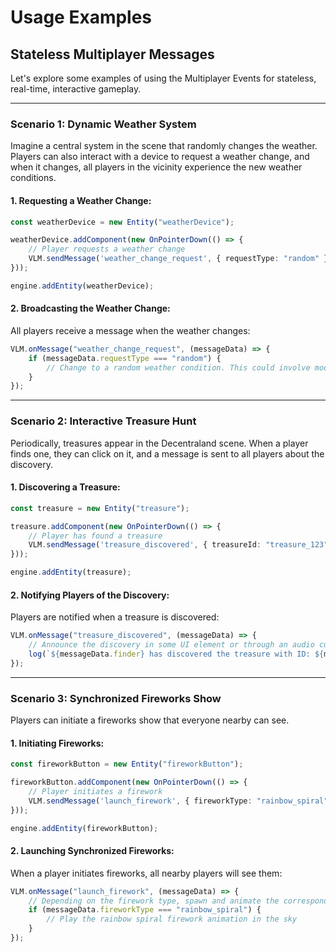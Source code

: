 # Usage Examples

## Stateless Multiplayer Messages

Let's explore some examples of using the Multiplayer Events for stateless, real-time, interactive gameplay.

---

### **Scenario 1**: Dynamic Weather System

Imagine a central system in the scene that randomly changes the weather. Players can also interact with a device to request a weather change, and when it changes, all players in the vicinity experience the new weather conditions.

#### 1. Requesting a Weather Change:

```typescript
const weatherDevice = new Entity("weatherDevice");

weatherDevice.addComponent(new OnPointerDown(() => {
    // Player requests a weather change
    VLM.sendMessage('weather_change_request', { requestType: "random" });
}));

engine.addEntity(weatherDevice);
```

#### 2. Broadcasting the Weather Change:

All players receive a message when the weather changes:

```typescript
VLM.onMessage("weather_change_request", (messageData) => {
    if (messageData.requestType === "random") {
        // Change to a random weather condition. This could involve modifying particle systems, changing skyboxes, or playing ambient sounds.
    }
});
```

---

### **Scenario 2**: Interactive Treasure Hunt

Periodically, treasures appear in the Decentraland scene. When a player finds one, they can click on it, and a message is sent to all players about the discovery.

#### 1. Discovering a Treasure:

```typescript
const treasure = new Entity("treasure");

treasure.addComponent(new OnPointerDown(() => {
    // Player has found a treasure
    VLM.sendMessage('treasure_discovered', { treasureId: "treasure_123", finder: "player_unique_id" });
}));

engine.addEntity(treasure);
```

#### 2. Notifying Players of the Discovery:

Players are notified when a treasure is discovered:

```typescript
VLM.onMessage("treasure_discovered", (messageData) => {
    // Announce the discovery in some UI element or through an audio cue
    log(`${messageData.finder} has discovered the treasure with ID: ${messageData.treasureId}!`);
});
```

---

### **Scenario 3**: Synchronized Fireworks Show

Players can initiate a fireworks show that everyone nearby can see.

#### 1. Initiating Fireworks:

```typescript
const fireworkButton = new Entity("fireworkButton");

fireworkButton.addComponent(new OnPointerDown(() => {
    // Player initiates a firework
    VLM.sendMessage('launch_firework', { fireworkType: "rainbow_spiral" });
}));

engine.addEntity(fireworkButton);
```

#### 2. Launching Synchronized Fireworks:

When a player initiates fireworks, all nearby players will see them:

```typescript
VLM.onMessage("launch_firework", (messageData) => {
    // Depending on the firework type, spawn and animate the corresponding firework entity
    if (messageData.fireworkType === "rainbow_spiral") {
        // Play the rainbow spiral firework animation in the sky
    }
});
```
